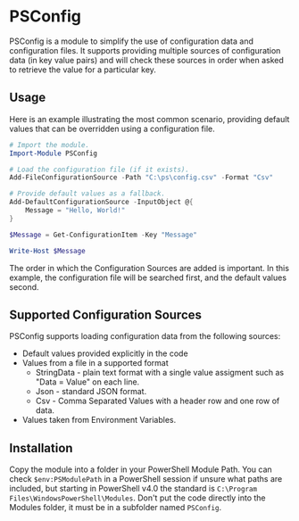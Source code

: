 # PSConfig
PSConfig is a module to simplify the use of configuration data and configuration files. It supports providing multiple sources of configuration data (in key value pairs) and will check these sources in order when asked to retrieve the value for a particular key.

## Usage
Here is an example illustrating the most common scenario, providing default values that can be overridden using a configuration file.

```powershell
# Import the module.
Import-Module PSConfig

# Load the configuration file (if it exists).
Add-FileConfigurationSource -Path "C:\ps\config.csv" -Format "Csv"

# Provide default values as a fallback.
Add-DefaultConfigurationSource -InputObject @{
	Message = "Hello, World!"
}

$Message = Get-ConfigurationItem -Key "Message"

Write-Host $Message
```

The order in which the Configuration Sources are added is important. In this example, the configuration file will be searched first, and the default values second.

## Supported Configuration Sources
PSConfig supports loading configuration data from the following sources:

- Default values provided explicitly in the code
- Values from a file in a supported format
	- StringData - plain text format with a single value assigment such as "Data = Value" on each line.
	- Json - standard JSON format.
	- Csv - Comma Separated Values with a header row and one row of data.
- Values taken from Environment Variables.

## Installation
Copy the module into a folder in your PowerShell Module Path. You can check `$env:PSModulePath` in a PowerShell session if unsure what paths are included, but starting in PowerShell v4.0 the standard is `C:\Program Files\WindowsPowerShell\Modules`. Don't put the code directly into the Modules folder, it must be in a subfolder named `PSConfig`.
